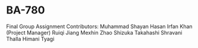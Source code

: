 # BA-780
Final Group Assignment
Contributors:
Muhammad Shayan Hasan Irfan Khan (Project Manager)
Ruiqi Jiang
Mexhin Zhao
Shizuka Takahashi
Shravani Thalla
Himani Tyagi
